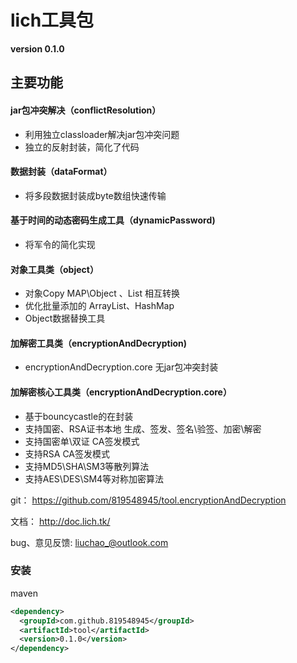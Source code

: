 
# lich工具包

**version 0.1.0**

## 主要功能

#### jar包冲突解决（conflictResolution）

* 利用独立classloader解决jar包冲突问题
* 独立的反射封装，简化了代码

#### 数据封装（dataFormat）

* 将多段数据封装成byte数组快速传输

#### 基于时间的动态密码生成工具（dynamicPassword)

* 将军令的简化实现

#### 对象工具类（object）

* 对象Copy MAP\Object 、List 相互转换
* 优化批量添加的 ArrayList、HashMap
* Object数据替换工具

#### 加解密工具类（encryptionAndDecryption)

* encryptionAndDecryption.core 无jar包冲突封装

#### 加解密核心工具类（encryptionAndDecryption.core）

* 基于bouncycastle的在封装
* 支持国密、RSA证书本地 生成、签发、签名\验签、加密\解密
* 支持国密单\双证 CA签发模式
* 支持RSA  CA签发模式
* 支持MD5\SHA\SM3等散列算法
* 支持AES\DES\SM4等对称加密算法

git：  https://github.com/819548945/tool.encryptionAndDecryption

文档： http://doc.lich.tk/

bug、意见反馈: liuchao_@outlook.com

### 安装

maven 

````xml
<dependency>
  <groupId>com.github.819548945</groupId>
  <artifactId>tool</artifactId>
  <version>0.1.0</version>
</dependency>
````

